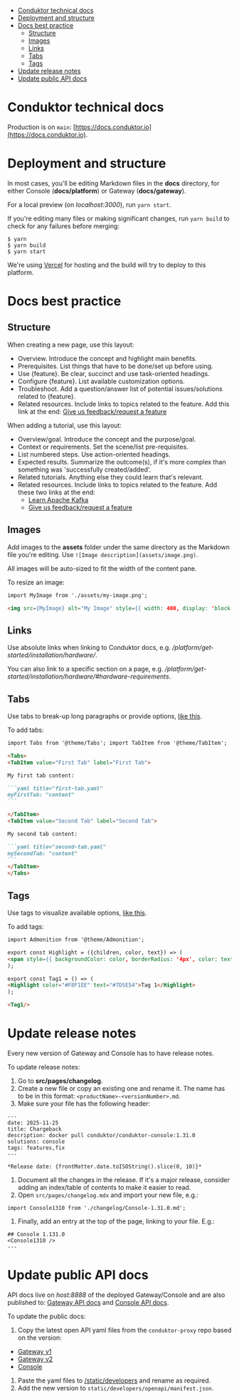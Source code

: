 - [Conduktor technical docs](#conduktor-technical-docs)
- [Deployment and structure](#deployment-notes)
- [Docs best practice](#docs-best-practice)
  - [Structure](#structure)
  - [Images](#images)
  - [Links](#links)
  - [Tabs](#tabs)
  - [Tags](#tags)
- [Update release notes](#update-release-notes)
- [Update public API docs](#update-public-api-docs)

# Conduktor technical docs
Production is on `main`: [https://docs.conduktor.io](https://docs.conduktor.io).

# Deployment and structure
In most cases, you'll be editing Markdown files in the **docs** directory, for either Console (**docs/platform**) or Gateway (**docs/gateway**). 

For a local preview (on *localhost:3000*), run `yarn start`. 

If you're editing many files or making significant changes, run `yarn build` to check for any failures before merging:

```
$ yarn
$ yarn build
$ yarn start

```

We're using [Vercel](https://vercel.com/) for hosting and the build will try to deploy to this platform.

# Docs best practice

## Structure
When creating a new page, use this layout:
- Overview. Introduce the concept and highlight main benefits.
- Prerequisites. List things that have to be done/set up before using.
- Use {feature}. Be clear, succinct and use task-oriented headings.
- Configure {feature}. List available customization options.
- Troubleshoot. Add a question/answer list of potential issues/solutions related to {feature}.
- Related resources. Include links to topics related to the feature. Add this link at the end: 
[Give us feedback/request a feature](https://conduktor.io/roadmap)

When adding a tutorial, use this layout:
- Overview/goal. Introduce the concept and the purpose/goal.
- Context or requirements. Set the scene/list pre-requisites.
- List numbered steps. Use action-oriented headings.
- Expected results. Summarize the outcome(s), if it's more complex than something was 'successfully created/added'.
- Related tutorials. Anything else they could learn that's relevant.
- Related resources. Include links to topics related to the feature. Add these two links at the end:
  - [Learn Apache Kafka](https://learn.conduktor.io/kafka/)
  - [Give us feedback/request a feature](https://conduktor.io/roadmap)


## Images
Add images to the **assets** folder under the same directory as the Markdown file you're editing. Use `![Image description](assets/image.png)`.

All images will be auto-sized to fit the width of the content pane. 

To resize an image:

```md
import MyImage from './assets/my-image.png';

<img src={MyImage} alt="My Image" style={{ width: 400, display: 'block', margin: 'auto' }} />
```

## Links
Use absolute links when linking to Conduktor docs, e.g. */platform/get-started/installation/hardware/*.

You can also link to a specific section on a page, e.g. */platform/get-started/installation/hardware/#hardware-requirements*.

## Tabs
Use tabs to break-up long paragraphs or provide options, [like this](https://docs.conduktor.io/platform/navigation/partner-zones/#create-a-partner-zone). 

To add tabs:

````md
import Tabs from '@theme/Tabs'; import TabItem from '@theme/TabItem';

<Tabs>
<TabItem value="First Tab" label="First Tab">

My first tab content:

```yaml title="first-tab.yaml"
myFirstTab: "content"
```

</TabItem>
<TabItem value="Second Tab" label="Second Tab">

My second tab content:

```yaml title="second-tab.yaml"
mySecondTab: "content"
```
</TabItem>
</Tabs>
````

## Tags
Use tags to visualize available options, [like this](https://docs.conduktor.io/platform/reference/resource-reference/kafka/). 

To add tags:

```md
import Admonition from '@theme/Admonition';

export const Highlight = ({children, color, text}) => (
<span style={{ backgroundColor: color, borderRadius: '4px', color: text, padding: '0.2rem 0.5rem', fontWeight: '500' }}> {children} </span>
);

export const Tag1 = () => (
<Highlight color="#F8F1EE" text="#7D5E54">Tag 1</Highlight>
);

<Tag1/>
```

# Update release notes
Every new version of Gateway and Console has to have release notes.

To update release notes:
1. Go to **src/pages/changelog**.
1. Create a new file or copy an existing one and rename it. The name has to be in this format: `<productName>-<versionNumber>.md`.
1. Make sure your file has the following header:
```
---
date: 2025-11-25
title: Chargeback
description: docker pull conduktor/conduktor-console:1.31.0
solutions: console
tags: features,fix
---

*Release date: {frontMatter.date.toISOString().slice(0, 10)}*
```
1. Document all the changes in the release. If it's a major release, consider adding an index/table of contents to make it easier to read.
1. Open `src/pages/changelog.mdx` and import your new file, e.g.:
```
import Console1310 from './changelog/Console-1.31.0.md';
```
1. Finally, add an entry at the top of the page, linking to your file. E.g.:
```
## Console 1.131.0
<Console1310 />
---
```

# Update public API docs
API docs live on *host:8888* of the deployed Gateway/Console and are also published to: [Gateway API docs](https://developers.conduktor.io/?product=gateway) and [Console API docs](https://developers.conduktor.io/?product=console).

To update the public docs:
1. Copy the latest open API yaml files from the `conduktor-proxy` repo based on the version:
- [Gateway v1](https://github.com/conduktor/conduktor-proxy/blob/main/proxy/src/main/resources/gateway-API.yaml)
- [Gateway v2](https://github.com/conduktor/conduktor-proxy/blob/main/api-definition/src/main/resources/openapi.yaml)
- [Console](https://github.com/conduktor/console-plus/blob/main/modules/consoleplus/app/src/main/resources/public-api-doc.yaml)
1. Paste the yaml files to [/static/developers](./static/developers/openapi/gateway) and rename as required.
1. Add the new version to `static/developers/openapi/manifest.json`.